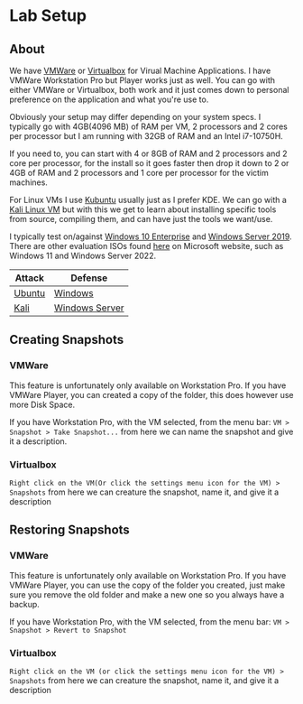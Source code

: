 # Lab Setup



## About

We have [VMWare](https://customerconnect.vmware.com/en/downloads/details?downloadGroup=WKST-PLAYER-1623-NEW\&productId=1039\&rPId=85399) or [Virtualbox](https://www.virtualbox.org/) for Virual Machine Applications. I have VMWare Workstation Pro but Player works just as well. You can go with either VMWare or Virtualbox, both work and it just comes down to personal preference on the application and what you're use to.

Obviously your setup may differ depending on your system specs. I typically go with 4GB(4096 MB) of RAM per VM, 2 processors and 2 cores per processor but I am running with 32GB of RAM and an Intel i7-10750H.

If you need to, you can start with 4 or 8GB of RAM and 2 processors and 2 core per processor, for the install so it goes faster then drop it down to 2 or 4GB of RAM and 2 processors and 1 core per processor for the victim machines.

For Linux VMs I use [Kubuntu](https://kubuntu.org/) usually just as I prefer KDE. We can go with a [Kali Linux VM](https://www.kali.org/get-kali/) but with this we get to learn about installing specific tools from source, compiling them, and can have just the tools we want/use.&#x20;

I typically test on/against [Windows 10 Enterprise](https://www.microsoft.com/en-us/evalcenter/evaluate-windows-10-enterprise) and [Windows Server 2019](https://www.microsoft.com/en-us/evalcenter/evaluate-windows-server-2019). There are other evaluation ISOs found [here](https://www.microsoft.com/en-us/evalcenter/) on Microsoft website, such as Windows 11 and Windows Server 2022.

| Attack                 | Defense                                |
| ---------------------- | -------------------------------------- |
| [Ubuntu](ubuntu-vm.md) | [Windows](windows-user-vm.md)          |
| [Kali](kali-vm.md)     | [Windows Server](windows-server-vm.md) |

## Creating Snapshots

### VMWare

This feature is unfortunately only available on Workstation Pro. If you have VMWare Player, you can created a copy of the folder, this does however use more Disk Space.

If you have Workstation Pro, with the VM selected, from the menu bar: `VM > Snapshot > Take Snapshot...` from here we can name the snapshot and give it a description.

### Virtualbox

`Right click on the VM(Or click the settings menu icon for the VM) > Snapshots` from here we can creature the snapshot, name it, and give it a description

## Restoring Snapshots

### VMWare

This feature is unfortunately only available on Workstation Pro. If you have VMWare Player, you can use the copy of the folder you created, just make sure you remove the old folder and make a new one so you always have a backup.

If you have Workstation Pro, with the VM selected, from the menu bar: `VM > Snapshot > Revert to Snapshot`

### Virtualbox

`Right click on the VM (or click the settings menu icon for the VM) > Snapshots` from here we can creature the snapshot, name it, and give it a description
